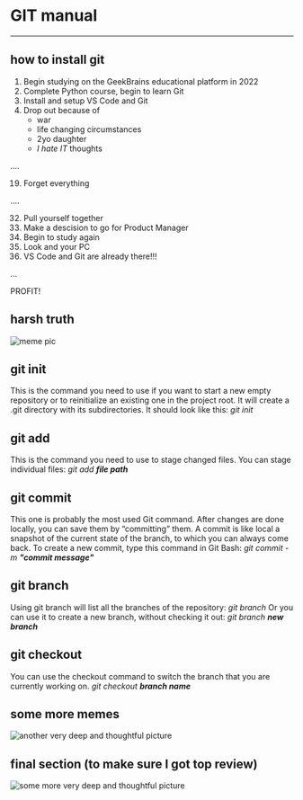 # GIT manual
---
## how to install git
1. Begin studying on the GeekBrains educational platform in 2022
2. Complete Python course, begin to learn Git
3. Install and setup VS Code and Git
4. Drop out because of
    * war
    * life changing circumstances
    * 2yo daughter
    * _I hate IT_ thoughts

....

19. Forget everything 

....

32. Pull yourself together
33. Make a descision to go for Product Manager
34. Begin to study again
35. Look and your PC
36. VS Code and Git are already there!!!

...

PROFIT!

## harsh truth
![meme pic](38.jpg)

## git init
This is the command you need to use if you want to start a new empty repository or to reinitialize an existing one in the project root. It will create a .git directory with its subdirectories. It should look like this:
_git init_

## git add
This is the command you need to use to stage changed files. You can stage individual files:
_git add **file path**_

## git commit
This one is probably the most used Git command. After changes are done locally, you can save them by “committing” them. A commit is like local a snapshot of the current state of the branch, to which you can always come back. To create a new commit, type this command in Git Bash:
_git commit -m **"commit message"**_

## git branch
Using git branch will list all the branches of the repository:
_git branch_
Or you can use it to create a new branch, without checking it out:
_git branch **new branch**_

## git checkout
You can use the checkout command to switch the branch that you are currently working on.
_git checkout **branch name**_

## some more memes
![another very deep and thoughtful picture](pull.jpg)

## final section (to make sure I got top review)
![some more very deep and thoughtful picture](mycommit.jpg)